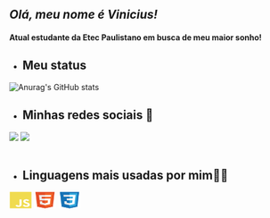 ## <i>Olá, meu nome é Vinicius!</i>

#### Atual estudante da Etec Paulistano em busca de meu maior sonho!<br>

  - ## Meu status

![Anurag's GitHub stats](https://github-readme-stats.vercel.app/api?username=Sousasz&show_icons=true&theme=dark)

  - ## Minhas redes sociais  🤳
   
<div>
  <a href="https://instagram.com/sousasxy" target="_blank"><img src="https://img.shields.io/badge/-Instagram-%23E4405F?style=for-the-badge&logo=instagram&logoColor=white" target="_blank"></a>
  <a href = "mailto:vm1434072@gmail.com"><img src="https://img.shields.io/badge/-Gmail-%23333?style=for-the-badge&logo=gmail&logoColor=white" target="_blank"></a>
</div><br>

  - ##  Linguagens mais usadas por mim👨‍💻
<div style="display: inline_block">
  <img align="center" alt="Sousa-Js" height="30" width="40" src="https://raw.githubusercontent.com/devicons/devicon/master/icons/javascript/javascript-plain.svg">
  <img align="center" alt="Sousa-HTML" height="30" width="40" src="https://raw.githubusercontent.com/devicons/devicon/master/icons/html5/html5-original.svg">
  <img align="center" alt="Sousa-CSS" height="30" width="40" src="https://raw.githubusercontent.com/devicons/devicon/master/icons/css3/css3-original.svg">
</div>
